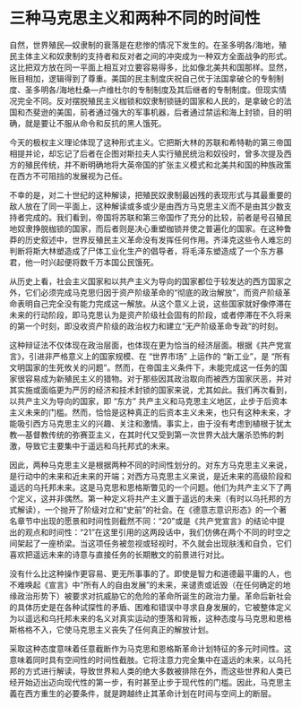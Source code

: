 # 三种马克思主义和两种不同的时间性

自然，世界殖民—奴隶制的衰落是在悲惨的情况下发生的。在圣多明各/海地，殖民主体主义和奴隶制的支持者和反对者之间的冲突成为一种双方全面战争的形式。这比把双方放在同一平面上相互对立要容易得多，比如像北美共和国那样。显然，账目相加，逻辑得到了尊重。美国的民主制度庆祝自己优于法国拿破仑的专制制度、圣多明各/海地杜桑—卢维杜尔的专制制度及其后继者的专制制度。但现实情况完全不同。反对摆脱殖民主义枷锁和奴隶制锁链的国家和人民的，是拿破仑的法国和杰斐逊的美国，前者通过强大的军事机器，后者通过禁运和海上封锁，目的明确，就是要让不服从命令和反抗的黑人饿死。

今天的极权主义理论体现了这种形式主义。它把斯大林的苏联和希特勒的第三帝国相提并论，却忘记了后者在企图对斯拉夫人实行殖民统治和奴役时，曾多次提及西方的殖民传统，并不断明确地将大英帝国的扩张主义模式和北美共和国的种族政策在西方不可阻挡的发展视为己任。

不幸的是，对二十世纪的这种解读，把殖民奴隶制最凶残的表现形式与其最重要的敌人放在了同一平面上，这种解读或多或少是由西方马克思主义而不是由其少数支持者完成的。我们看到，帝国将苏联和第三帝国作了充分的比较，前者是号召殖民地奴隶挣脱枷锁的国家，而后者则是决心重塑枷锁并使之普遍化的国家。在这种鲁莽的历史叙述中，世界反殖民主义革命没有发挥任何作用。齐泽克这些令人难忘的判断将斯大林塑造成了尸体工业化生产的倡导者，将毛泽东塑造成了一个东方暴君，他一时兴起便将数千万本国公民饿死。

从历史上看，社会主义国家和以共产主义为导向的国家都位于较发达的西方国家之外，它们必须完成马克思归因于资产阶级革命的“彻底的政治解放”，而资产阶级革命表明自己完全没有能力完成这一解放。从这个意义上说，这些国家就好像停滞在未来的行动阶段，即马克思认为是资产阶级社会固有的阶段，或者停滞在不久将来的第一个时刻，即没收资产阶级的政治权力和建立“无产阶级革命专政”的时刻。

这种辩证法不仅体现在政治层面，也体现在更为恰当的经济层面。根据《共产党宣言》，引进非严格意义上的国家规模、在 “世界市场” 上运作的 “新工业”，是 “所有文明国家的生死攸关的问题”。然而，在帝国主义条件下，未能完成这一任务的国家很容易成为新殖民主义的猎物。对于那些因其政治取向而被西方国家厌恶，并对其实施或面临更为严厉的经济和技术封锁的国家来说，尤其如此。我们再次看到，以共产主义为导向的国家，即 “东方” 共产主义和马克思主义地区，止步于后资本主义未来的门槛。然而，恰恰是这种真正的后资本主义未来，也只有这种未来，才能吸引西方马克思主义的兴趣、关注和激情。事实上，由于没有考虑到植根于犹太教—基督教传统的弥赛亚主义，在其时代又受到第一次世界大战大屠杀恐怖的刺激，导致它主要集中于遥远和乌托邦式的未来。

因此，两种马克思主义是根据两种不同的时间性划分的。对东方马克思主义来说，是行动中的未来和近未来的开端；对西方马克思主义来说，是近未来的高级阶段和遥远的乌托邦未来。这是马克思和恩格斯瞥见的一个问题。他们为共产主义下了两个定义，这并非偶然。第一种定义将共产主义置于遥远的未来（有时以乌托邦的方式解读），一个抛开了阶级对立和“史前”的社会。在《德意志意识形态》的一个著名章节中出现的愿景和时间性则截然不同：“20”或是《共产党宣言》的结论中提出的观点和时间性：“21”在这里引用的这两段话中，我们仿佛在两个不同的时空之间架起了一座桥梁。当这项任务被忽视或轻视时，不久就会出现肤浅和自负，它们喜欢把遥远未来的诗意与直接任务的长期散文的前景进行对比。

没有什么比这种操作更容易、更无所事事的了。即使是智力和道德最平庸的人，也不难唤起《宣言》中“所有人的自由发展”的未来，来谴责或诋毁（在任何确定的地缘政治形势下）被要求对抗威胁它的危险的革命所诞生的政治力量。革命后新社会的具体历史是在各种试探性的矛盾、困难和错误中寻求自身发展的，它被整体定义为以遥远和乌托邦未来的名义对真实运动的堕落和背叛，这种态度与马克思和恩格斯格格不入，它使马克思主义丧失了任何真正的解放计划。

采取这种态度意味着任意截断作为马克思和恩格斯革命计划特征的多元时间性。这意味着同时具有空间性的时间性截肢。它将注意力完全集中在遥远的未来，以乌托邦的方式进行解读，导致世界和人类的绝大多数被排除在外，而这些世界和人类已经开始迈出迈向现代性的第一步，有时甚至止步于现代性的门槛。因此，马克思主義在西方重生的必要条件，就是跨越终止其革命计划在时间与空间上的断层。

